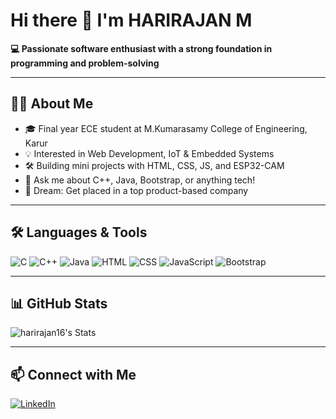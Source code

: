 # Hi there 👋 I'm HARIRAJAN M

**💻 Passionate software enthusiast with a strong foundation in programming and problem-solving**


---

## 👨‍💻 About Me
- 🎓 Final year ECE student at M.Kumarasamy College of Engineering, Karur
- 💡 Interested in Web Development, IoT & Embedded Systems
- 🛠️ Building mini projects with HTML, CSS, JS, and ESP32-CAM
- 💬 Ask me about C++, Java, Bootstrap, or anything tech!
- 💼 Dream: Get placed in a top product-based company

---

## 🛠️ Languages & Tools

![C](https://img.shields.io/badge/-C-00599C?style=flat-square&logo=c)
![C++](https://img.shields.io/badge/-C++-00599C?style=flat-square&logo=cplusplus)
![Java](https://img.shields.io/badge/-Java-007396?style=flat-square&logo=java)
![HTML](https://img.shields.io/badge/-HTML5-E34F26?style=flat-square&logo=html5)
![CSS](https://img.shields.io/badge/-CSS3-1572B6?style=flat-square&logo=css3)
![JavaScript](https://img.shields.io/badge/-JavaScript-F7DF1E?style=flat-square&logo=javascript)
![Bootstrap](https://img.shields.io/badge/-Bootstrap-7952B3?style=flat-square&logo=bootstrap)

---

## 📊 GitHub Stats

![harirajan16's Stats](https://github-readme-stats.vercel.app/api?username=harirajan16&theme=dracula&show_icons=true&hide_border=true&count_private=true)

---

## 📫 Connect with Me

[![LinkedIn](https://img.shields.io/badge/-LinkedIn-blue?style=flat-square&logo=linkedin&logoColor=white)](https://www.linkedin.com/in/harirajan16)
